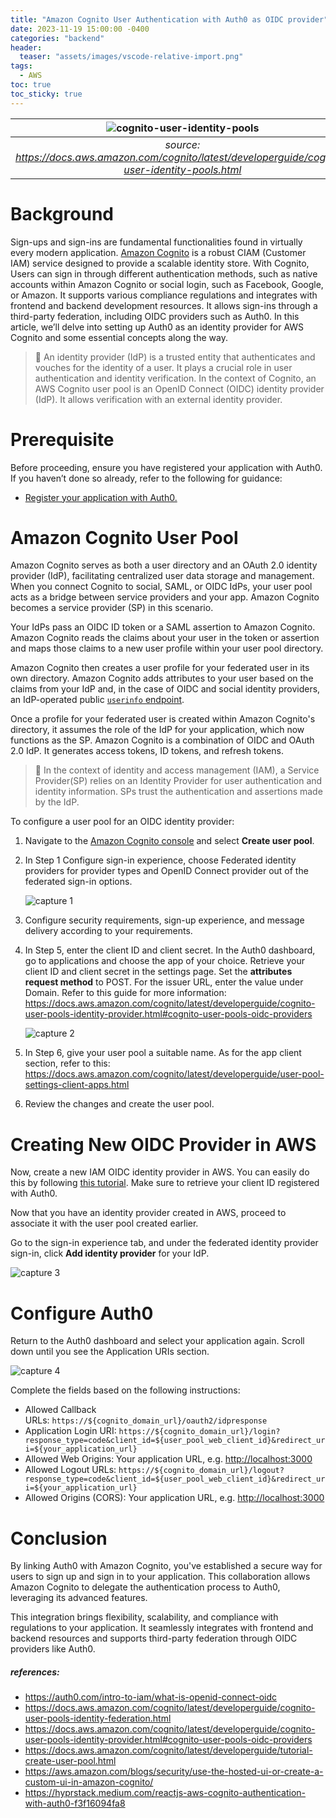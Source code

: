 ```yaml
---
title: "Amazon Cognito User Authentication with Auth0 as OIDC provider"
date: 2023-11-19 15:00:00 -0400
categories: "backend"
header:
  teaser: "assets/images/vscode-relative-import.png"
tags:
  - AWS
toc: true
toc_sticky: true
---
```


| ![cognito-user-identity-pools](/assets/images/cognito-teaser.png) |
|:--:|
| *source: <https://docs.aws.amazon.com/cognito/latest/developerguide/cognito-user-identity-pools.html>* |


# Background

Sign-ups and sign-ins are fundamental functionalities found in virtually every modern application. [Amazon Cognito](https://aws.amazon.com/cognito/) is a robust CIAM (Customer IAM) service designed to provide a scalable identity store. With Cognito, Users can sign in through different authentication methods, such as native accounts within Amazon Cognito or social login, such as Facebook, Google, or Amazon. It supports various compliance regulations and integrates with frontend and backend development resources. It allows sign-ins through a third-party federation, including OIDC providers such as Auth0. In this article, we’ll delve into setting up Auth0 as an identity provider for AWS Cognito and some essential concepts along the way.

> :memo: An identity provider (IdP) is a trusted entity that authenticates and vouches for the identity of a user. It plays a crucial role in user authentication and identity verification. In the context of Cognito, an AWS Cognito user pool is an OpenID Connect (OIDC) identity provider (IdP). It allows verification with an external identity provider.

# Prerequisite

Before proceeding, ensure you have registered your application with Auth0. If you haven’t done so already, refer to the following for guidance:

- [Register your application with Auth0.](https://auth0.com/docs/quickstarts)

# Amazon Cognito User Pool

Amazon Cognito serves as both a user directory and an OAuth 2.0 identity provider (IdP), facilitating centralized user data storage and management. When you connect Cognito to social, SAML, or OIDC IdPs, your user pool acts as a bridge between service providers and your app. Amazon Cognito becomes a service provider (SP) in this scenario. 

Your IdPs pass an OIDC ID token or a SAML assertion to Amazon Cognito. Amazon Cognito reads the claims about your user in the token or assertion and maps those claims to a new user profile within your user pool directory.

Amazon Cognito then creates a user profile for your federated user in its own directory. Amazon Cognito adds attributes to your user based on the claims from your IdP and, in the case of OIDC and social identity providers, an IdP-operated public [`userinfo` endpoint](https://docs.aws.amazon.com/cognito/latest/developerguide/userinfo-endpoint.html).

Once a profile for your federated user is created within Amazon Cognito's directory, it assumes the role of the IdP for your application, which now functions as the SP. Amazon Cognito is a combination of OIDC and OAuth 2.0 IdP. It generates access tokens, ID tokens, and refresh tokens.


> :memo: In the context of identity and access management (IAM), a Service Provider(SP) relies on an Identity Provider for user authentication and identity information. SPs trust the authentication and assertions made by the IdP.

To configure a user pool for an OIDC identity provider:

1. Navigate to the [Amazon Cognito console](https://console.aws.amazon.com/cognito/home) and select **Create user pool**.
2. In Step 1 Configure sign-in experience, choose Federated identity providers for provider types and OpenID Connect provider out of the federated sign-in options.

    ![capture 1](/assets/images/cognito-capture-1.png)

3. Configure security requirements, sign-up experience, and message delivery according to your requirements.
4. In Step 5, enter the client ID and client secret. In the Auth0 dashboard, go to applications and choose the app of your choice. Retrieve your client ID and client secret in the settings page. Set the **attributes request method** to POST. For the issuer URL, enter the value under Domain. Refer to this guide for more information: <https://docs.aws.amazon.com/cognito/latest/developerguide/cognito-user-pools-identity-provider.html#cognito-user-pools-oidc-providers>

    ![capture 2](/assets/images/cognito-capture-2.png)

5. In Step 6, give your user pool a suitable name. As for the app client section, refer to this: https://docs.aws.amazon.com/cognito/latest/developerguide/user-pool-settings-client-apps.html
6. Review the changes and create the user pool.

# Creating New OIDC Provider in AWS

Now, create a new IAM OIDC identity provider in AWS. You can easily do this by following [this tutorial](https://docs.aws.amazon.com/IAM/latest/UserGuide/id_roles_providers_create_oidc.html). Make sure to retrieve your client ID registered with Auth0. 

Now that you have an identity provider created in AWS, proceed to associate it with the user pool created earlier.

Go to the sign-in experience tab, and under the federated identity provider sign-in, click **Add identity provider** for your IdP. 

![capture 3](/assets/images/cognito-capture-3.png)

# Configure Auth0

Return to the Auth0 dashboard and select your application again. Scroll down until you see the Application URIs section.

![capture 4](/assets/images/cognito-capture-4.png)

Complete the fields based on the following instructions:

- Allowed Callback URLs: `https://${cognito_domain_url}/oauth2/idpresponse`
- Application Login URI: `https://${cognito_domain_url}/login?response_type=code&client_id=${user_pool_web_client_id}&redirect_uri=${your_application_url}`
- Allowed Web Origins: Your application URL, e.g. [http://localhost:3000](http://localhost:3000/)
- Allowed Logout URLs:  `https://${cognito_domain_url}/logout?response_type=code&client_id=${user_pool_web_client_id}&redirect_uri=${your_application_url}`
- Allowed Origins (CORS): Your application URL, e.g. [http://localhost:3000](http://localhost:3000/)

# Conclusion

By linking Auth0 with Amazon Cognito, you've established a secure way for users to sign up and sign in to your application. This collaboration allows Amazon Cognito to delegate the authentication process to Auth0, leveraging its advanced features.

This integration brings flexibility, scalability, and compliance with regulations to your application. It seamlessly integrates with frontend and backend resources and supports third-party federation through OIDC providers like Auth0.




##### references:
- <https://auth0.com/intro-to-iam/what-is-openid-connect-oidc>
- <https://docs.aws.amazon.com/cognito/latest/developerguide/cognito-user-pools-identity-federation.html>
- <https://docs.aws.amazon.com/cognito/latest/developerguide/cognito-user-pools-identity-provider.html#cognito-user-pools-oidc-providers>
- <https://docs.aws.amazon.com/cognito/latest/developerguide/tutorial-create-user-pool.html>
- <https://aws.amazon.com/blogs/security/use-the-hosted-ui-or-create-a-custom-ui-in-amazon-cognito/>
- <https://hyprstack.medium.com/reactjs-aws-cognito-authentication-with-auth0-f3f16094fa8>